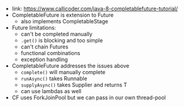 
* link: https://www.callicoder.com/java-8-completablefuture-tutorial/
* CompletableFuture is extension to Future
    - also implements CompletableStage
* Future limitations:
    - can't be completed manually
    - `.get()` is blocking and too simple
    - can't chain Futures 
    - functional combinations
    - exception handling
* CompletableFuture addresses the issues above
    - `complete()` will manually complete
    - `runAsync()` takes Runnable
    - `supplyAsync()` takes Supplier<T> and returns T
    - can use lambdas as well
* CF uses ForkJoinPool but we can pass in our own thread-pool 

